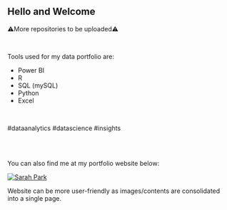 ## Hello and Welcome

⚠️More repositories to be uploaded⚠️

<br>

Tools used for my data portfolio are:
- Power BI
- R
- SQL (mySQL)
- Python
- Excel 

<br>

#dataanalytics #datascience #insights

<br><br>

You can also find me at my portfolio website below: 

[![Sarah Park](https://img.shields.io/badge/SarahPark-yellow?style=flat&logo=wordpress&link=https%3A%2F%2Fsarhp.wordpress.com)](https://sarhp.wordpress.com)

Website can be more user-friendly as images/contents are consolidated into a single page.

